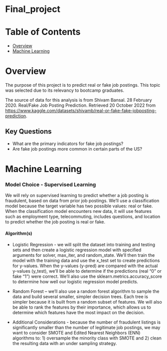 # Final_project

# Table of Contents 

<!-- vscode-markdown-toc -->
* [Overview](#Overview)
* [Machine Learning](#Machine_Learning)

<!-- vscode-markdown-toc-config
	numbering=true
	autoSave=true
	/vscode-markdown-toc-config -->
<!-- /vscode-markdown-toc -->

# <a name='Overview'></a>Overview

The purpose of this project is to predict real or fake job postings. This topic was selected due to its relevancy to bootcamp graduates. 

The source of data for this analysis is from Shivam Bansal. 28 February 2020. Real/Fake Job Posting Prediction. Retrieved 20 October 2022 from https://www.kaggle.com/datasets/shivamb/real-or-fake-fake-jobposting-prediction.  

## Key Questions
* What are the primary indicators for fake job postings?
* Are fake job postings more common in certain parts of the US?

# <a name='Machine_Learning'></a>Machine Learning
### Model Choice - Supervised Learning

We will rely on supervised learning to predict whether a job posting is fraudulent, based on data from prior job postings. We’ll use a classification model because the target variable has two possible values: real or fake. When the classification model encounters new data, it will use features such as employment type, telecommuting, includes questions, and location to predict whether the job posting is real or fake. 

#### Algorithm(s)

* Logistic Regression - we will split the dataset into training and testing sets and then create a logistic regression model with specified arguments for solver, max_iter, and random_state. We’ll then train the model with the training data and use the x_test set to create predictions for y-values.  When the y-values (y-pred) are compared with the actual y-values (y_test), we’ll be able to determine if the predictions (real “0” or fake “1”) were correct. We’ll also use the sklearn.metrics.accuracy_score to determine how well our logistic regression model predicts.

* Random Forest – we’ll also use a random forest algorithm to sample the data and build several smaller, simpler decision trees. Each tree is simpler because it is built from a random subset of features. We will also be able to rank the features by their importance, which allows us to determine which features have the most impact on the decision.

* Additional Considerations - because the number of fraudulent listings is significantly smaller than the number of legitimate job postings, we may want to consider SMOTE and Edited Nearest Neighbors (ENN) algorithms to: 1) oversample the minority class with SMOTE and 2) clean the resulting data with an under sampling strategy.


